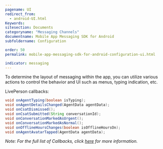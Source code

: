 ```yaml
---
pagename: UI
redirect_from:
  - android-UI.html
Keywords:
sitesection: Documents
categoryname: "Messaging Channels"
documentname: Mobile App Messaging SDK for Android
subfoldername: Configuration

order: 50
permalink: mobile-app-messaging-sdk-for-android-configuration-ui.html

indicator: messaging
---
```


To determine the layout of messaging within the app, you can utilize various actions to control the behavior and UI such as menus, typing indication, etc.

LivePerson callbacks:

```java
void onAgentTyping(boolean isTyping);
void onAgentDetailsChanged(AgentData agentData);
void onCsatDismissed();
void onCsatSubmitted(String conversationId);
void onConversationMarkedAsUrgent();
void onConversationMarkedAsNormal();
void onOfflineHoursChanges(boolean isOfflineHoursOn);
void onAgentAvatarTapped(AgentData agentData);
```

*Note: For the full list of Callbacks, click [here](android-callbacks-index.html#livepersoncallback) for more information.*
